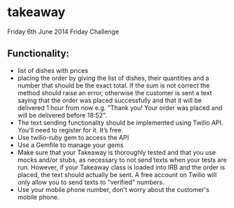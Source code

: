 takeaway
========

Friday 6th June 2014 Friday Challenge

## Functionality:

* list of dishes with prices
* placing the order by giving the list of dishes, their quantities and a number that should be the exact total. 
If the sum is not correct the method should raise an error, otherwise the customer is sent a text saying that 
the order was placed successfully and that it will be delivered 1 hour from now
e.g. "Thank you! Your order was placed and will be delivered before 18:52".
* The text sending functionality should be implemented using Twilio API. You'll need to register for it. It’s free.
* Use twilio-ruby gem to access the API
* Use a Gemfile to manage your gems
* Make sure that your Takeaway is thoroughly tested and that you use mocks and/or stubs, as necessary to not 
send texts when your tests are run. However, if your Takeaway class is loaded into IRB and the order is placed, 
the text should actually be sent. A free account on Twilio will only allow you to send texts to "verified" numbers.
* Use your mobile phone number, don't worry about the customer's mobile phone.
